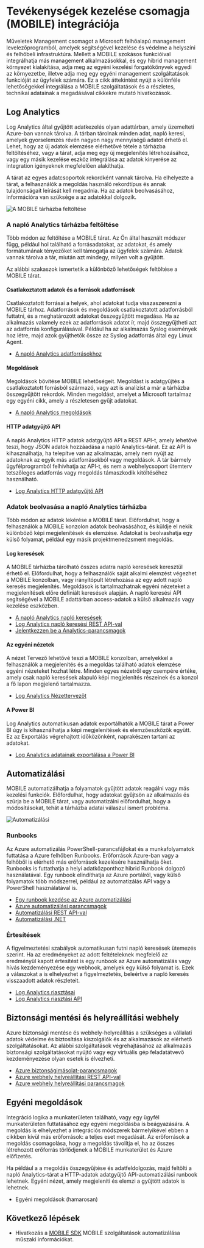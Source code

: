 <properties
   pageTitle="Tevékenységek kezelése csomagja (MOBILE) integrálása |} Microsoft Azure"
   description="Mellett a MOBILE szokásos funkcióival integrálhatja más management alkalmazásokkal, és egy hibrid management környezet kialakítása, adja meg az egyéni kezelési forgatókönyvek egyedi az környezetbe, illetve adja meg egy egyéni management szolgáltatások funkcióját az ügyfelek számára.  Ez a cikk áttekintést nyújt a különféle lehetőségekkel integrálása a MOBILE és a részletes, technikai adatainak a megadásával cikkekre mutató hivatkozásokat."
   services="operations-management-suite"
   documentationCenter=""
   authors="bwren"
   manager="jwhit"
   editor="tysonn" />
<tags
   ms.service="operations-management-suite"
   ms.devlang="na"
   ms.topic="article"
   ms.tgt_pltfrm="na"
   ms.workload="infrastructure-services"
   ms.date="09/23/2016"
   ms.author="bwren" />

# <a name="integrating-with-operations-management-suite-oms"></a>Tevékenységek kezelése csomagja (MOBILE) integrációja

Műveletek Management csomagot a Microsoft felhőalapú management levelezőprogramból, amelyek segítségével kezelése és védelme a helyszíni és felhőbeli infrastruktúra.  Mellett a MOBILE szokásos funkcióival integrálhatja más management alkalmazásokkal, és egy hibrid management környezet kialakítása, adja meg az egyéni kezelési forgatókönyvek egyedi az környezetbe, illetve adja meg egy egyéni management szolgáltatások funkcióját az ügyfelek számára.  Ez a cikk áttekintést nyújt a különféle lehetőségekkel integrálása a MOBILE szolgáltatások és a részletes, technikai adatainak a megadásával cikkekre mutató hivatkozások. 



## <a name="log-analytics"></a>Log Analytics
Log Analytics által gyűjtött adatkezelés olyan adattárban, amely üzemelteti Azure-ban vannak tárolva.  A tárban tárolnak minden adat, napló keresi, amelyek gyorselemzés révén nagyon nagy mennyiségű adatot érhető el.  Lehet, hogy az új adatok elemzése elérhetővé tétele a tárházba feltöltéséhez, vagy a tárat, adja meg egy új megjelenítés létrehozásához, vagy egy másik kezelése eszköz integrálása az adatok kinyerése az integration igényeknek megfelelően alakíthatja.

A tárat az egyes adatcsoportok rekordként vannak tárolva.  Ha elhelyezte a tárat, a felhasználók a megoldás használó rekordtípus és annak tulajdonságait leírását kell megadnia.  Ha az adatok beolvasásához, információra van szüksége a az adatokkal dolgozik.

![A MOBILE tárházba feltöltése](media/operations-management-suite-integration/repository.png)


### <a name="populate-the-log-analytics-repository"></a>A napló Analytics tárházba feltöltése
Több módon az feltöltése a MOBILE tárat.  Az Ön által használt módszer függ, például hol található a forrásadatokat, az adatokat, és amely formátumának tényezőket kell támogatja az ügyfelek számára.  Adatok vannak tárolva a tár, miután azt mindegy, milyen volt a gyűjtött.

Az alábbi szakaszok ismertetik a különböző lehetőségek feltöltése a MOBILE tárat.

#### <a name="connected-sources-and-data-sources"></a>Csatlakoztatott adatok és a források adatforrások 
Csatlakoztatott forrásai a helyek, ahol adatokat tudja visszaszerezni a MOBILE tárhoz.  Adatforrások és megoldások csatlakoztatott adatforrásból futtatni, és a meghatározott adatokat összegyűjtött megadása.  Ha az alkalmazás valamely ezek az adatforrások adatot ír, majd összegyűjtheti azt az adatforrás konfigurálásával.  Például ha az alkalmazás Syslog események hoz létre, majd azok gyűjthetők össze az Syslog adatforrás által egy Linux Agent.

- [A napló Analytics adatforrásokhoz](../log-analytics/log-analytics-data-sources.md)

#### <a name="solutions"></a>Megoldások

Megoldások bővítése MOBILE lehetőségeit.  Megoldást is adatgyűjtés a csatlakoztatott forrásból származó, vagy azt is analízist a már a tárházba összegyűjtött rekordok.  Minden megoldást, amelyet a Microsoft tartalmaz egy egyéni cikk, amely a részletesen gyűjt adatokat.

- [A napló Analytics megoldások](../log-analytics/log-analytics-add-solutions.md)



#### <a name="http-data-collector-api"></a>HTTP adatgyűjtő API

A napló Analytics HTTP adatok adatgyűjtő API a REST API-t, amely lehetővé teszi, hogy JSON adatok hozzáadása a napló Analytics-tárat.  Ez az API is kihasználhatja, ha telepítve van az alkalmazás, amely nem nyújt az adatoknak az egyik más adatforrásokból vagy megoldások.  A tár bármely ügyfélprogramból felhívhatja az API-t, és nem a webhelycsoport ütemterv tetszőleges adatforrás vagy megoldás támaszkodik kitöltéséhez használható.

- [Log Analytics HTTP adatgyűjtő API](../log-analytics/log-analytics-data-collector-api.md)


### <a name="retrieve-data-from-the-log-analytics-repository"></a>Adatok beolvasása a napló Analytics tárházba

Több módon az adatok lekérése a MOBILE tárat.  Előfordulhat, hogy a felhasználók a MOBILE konzolon adatok beolvasásához, és küldje el nekik különböző képi megjelenítések és elemzése.  Adatokat is beolvashatja egy külső folyamat, például egy másik projektmenedzsment megoldás.

#### <a name="log-searches"></a>Log keresések

A MOBILE tárházba tárolható összes adatra napló keresések keresztül érhető el.  Előfordulhat, hogy a felhasználók saját alkalmi elemzést végezhet a MOBILE konzolban, vagy irányítópult létrehozása az egy adott napló keresés megjelenítés.  Megoldások is tartalmazhatnak egyéni nézeteket a megjelenítések előre definiált keresések alapján.  A napló keresési API segítségével a MOBILE adattárban access-adatok a külső alkalmazás vagy kezelése eszközben.  

- [A napló Analytics napló keresések](../log-analytics/log-analytics-log-searches.md)
- [Log Analytics napló keresési REST API-val](../log-analytics/log-analytics-log-search-api.md)
- [Jelentkezzen be a Analytics-parancsmagok](https://msdn.microsoft.com/library/mt188224.aspx)



#### <a name="custom-views"></a>Az egyéni nézetek 
A nézet Tervező lehetővé teszi a MOBILE konzolban, amelyekkel a felhasználók a megjelenítés és a megoldás található adatok elemzése egyéni nézeteket hozhat létre.  Minden egyes nézetről egy csempére értéke, amely csak napló keresések alapuló képi megjelenítés részeinek és a konzol a fő lapon megjelenő tartalmazza.
  
- [Log Analytics Nézettervezőt](../log-analytics/log-analytics-view-designer.md)


#### <a name="power-bi"></a>A Power BI

Log Analytics automatikusan adatok exportálhatók a MOBILE tárat a Power BI úgy is kihasználhatja a képi megjelenítések és elemzőeszközök együtt.  Ez az Exportálás végrehajtott időközönként, naprakészen tartani az adatokat. 

- [Log Analytics adatainak exportálása a Power BI](../log-analytics/log-analytics-powerbi.md)




## <a name="automation"></a>Automatizálási

MOBILE automatizálhatja a folyamatok gyűjtött adatok reagálni vagy más kezelési funkciók.  Előfordulhat, hogy adatokat gyűjtsön az alkalmazás és szúrja be a MOBILE tárat, vagy automatizálni előfordulhat, hogy a módosításokat, tehát a tárházba adatai válaszul ismert probléma. 

![Automatizálási](media/operations-management-suite-integration/automate.png)

### <a name="runbooks"></a>Runbooks

Az Azure automatizálás PowerShell-parancsfájlokat és a munkafolyamatok futtatása a Azure felhőben Runbooks.  Erőforrások Azure-ban vagy a felhőből is elérhető más erőforrások kezelésére használhatja őket.  Runbooks is futtathatja a helyi adatközponthoz hibrid Runbook dolgozó használatával.  Egy runbook elindíthatja az Azure portálról, vagy külső folyamatok több módszerrel, például az automatizálás API vagy a PowerShell használatával is.

- [Egy runbook kezdése az Azure automatizálási](../automation/automation-starting-a-runbook.md)
- [Azure automatizálási parancsmagok](https://msdn.microsoft.com/library/dn690262.aspx)
- [Automatizálási REST API-val](https://msdn.microsoft.com/library/mt662285.aspx)
- [Automatizálási .NET](https://msdn.microsoft.com//library/mt465763.aspx)

### <a name="alerts"></a>Értesítések

A figyelmeztetési szabályok automatikusan futni napló keresések ütemezés szerint.  Ha az eredményeket az adott feltételeknek megfelelő az eredményül kapott értesítést is egy runbook az Azure automatizálás vagy hívás kezdeményezése egy webhook, amelyek egy külső folyamat is.  Ezek a válaszokat a is elhelyezhet a figyelmeztetés, beleértve a napló keresés visszaadott adatok részleteit.

- [Log Analytics riasztásai](../log-analytics/log-analytics-alerts.md)
- [Log Analytics riasztási API](../log-analytics/log-analytics-api-alerts.md)


## <a name="backup-and-site-recovery"></a>Biztonsági mentési és helyreállítási webhely

Azure biztonsági mentése és webhely-helyreállítás a szükséges a vállalati adatok védelme és biztosítása kiszolgálók és az alkalmazások az elérhető szolgáltatásokat.  Az alábbi szolgáltatások végrehajtásához az alkalmazás biztonsági szolgáltatásokat nyújtó vagy egy virtuális gép feladatátvevő kezdeményezése olyan esetek is élvezheti.

- [Azure biztonságimásolat-parancsmagok](https://msdn.microsoft.com/library/mt619253.aspx)
- [Azure webhely helyreállítási REST API-val](https://msdn.microsoft.com/library/azure/mt750497.aspx)
- [Azure webhely helyreállítási parancsmagok](https://msdn.microsoft.com/library/mt637930.aspx)

## <a name="custom-solutions"></a>Egyéni megoldások

Integráció logika a munkaterületen található, vagy egy ügyfél munkaterületen futtatásához egy egyéni megoldásba is beágyazására.  A megoldás is elhelyezhet a integrációs módszerek bármelyikével ebben a cikkben kívül más erőforrások: a teljes eset megadását.  Az erőforrások a megoldás csomagolása, hogy a megoldás távolítja el, ha az összes létrehozott erőforrás törlődjenek a MOBILE munkaterület és Azure előfizetés.

Ha például a a megoldás összegyűjtése és adatfeldolgozás, majd feltölti a napló Analytics-tárat a HTTP-adatok adatgyűjtő API-automatizálási runbook lehetnek.  Egyéni nézet, amely megjeleníti és elemzi a gyűjtött adatok is lehetnek.  

- Egyéni megoldások (hamarosan)    

## <a name="next-steps"></a>Következő lépések
- Hivatkozás a [MOBILE SDK](operations-management-suite-sdk.md) MOBILE szolgáltatások automatizálása műszaki információkat.  
